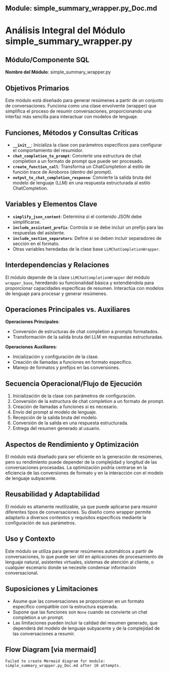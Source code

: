 ## Module: simple_summary_wrapper.py_Doc.md

# Análisis Integral del Módulo simple_summary_wrapper.py

## Módulo/Componente SQL
**Nombre del Módulo**: simple_summary_wrapper.py

## Objetivos Primarios
Este módulo está diseñado para generar resúmenes a partir de un conjunto de conversaciones. Funciona como una clase envolvente (wrapper) que simplifica el proceso de resumir conversaciones, proporcionando una interfaz más sencilla para interactuar con modelos de lenguaje.

## Funciones, Métodos y Consultas Críticas
- **`__init__`**: Inicializa la clase con parámetros específicos para configurar el comportamiento del resumidor.
- **`chat_completion_to_prompt`**: Convierte una estructura de chat completion a un formato de prompt que puede ser procesado.
- **`create_function_call`**: Transforma un ChatCompletion al estilo de función trace de Airoboros (dentro del prompt).
- **`output_to_chat_completion_response`**: Convierte la salida bruta del modelo de lenguaje (LLM) en una respuesta estructurada al estilo ChatCompletion.

## Variables y Elementos Clave
- **`simplify_json_content`**: Determina si el contenido JSON debe simplificarse.
- **`include_assistant_prefix`**: Controla si se debe incluir un prefijo para las respuestas del asistente.
- **`include_section_separators`**: Define si se deben incluir separadores de sección en el formato.
- Otras variables heredadas de la clase base `LLMChatCompletionWrapper`.

## Interdependencias y Relaciones
El módulo depende de la clase `LLMChatCompletionWrapper` del módulo `wrapper_base`, heredando su funcionalidad básica y extendiéndola para proporcionar capacidades específicas de resumen. Interactúa con modelos de lenguaje para procesar y generar resúmenes.

## Operaciones Principales vs. Auxiliares
**Operaciones Principales**:
- Conversión de estructuras de chat completion a prompts formatados.
- Transformación de la salida bruta del LLM en respuestas estructuradas.

**Operaciones Auxiliares**:
- Inicialización y configuración de la clase.
- Creación de llamadas a funciones en formato específico.
- Manejo de formatos y prefijos en las conversiones.

## Secuencia Operacional/Flujo de Ejecución
1. Inicialización de la clase con parámetros de configuración.
2. Conversión de la estructura de chat completion a un formato de prompt.
3. Creación de llamadas a funciones si es necesario.
4. Envío del prompt al modelo de lenguaje.
5. Recepción de la salida bruta del modelo.
6. Conversión de la salida en una respuesta estructurada.
7. Entrega del resumen generado al usuario.

## Aspectos de Rendimiento y Optimización
El módulo está diseñado para ser eficiente en la generación de resúmenes, pero su rendimiento puede depender de la complejidad y longitud de las conversaciones procesadas. La optimización podría centrarse en la eficiencia de las conversiones de formato y en la interacción con el modelo de lenguaje subyacente.

## Reusabilidad y Adaptabilidad
El módulo es altamente reutilizable, ya que puede aplicarse para resumir diferentes tipos de conversaciones. Su diseño como wrapper permite adaptarlo a diversos contextos y requisitos específicos mediante la configuración de sus parámetros.

## Uso y Contexto
Este módulo se utiliza para generar resúmenes automáticos a partir de conversaciones, lo que puede ser útil en aplicaciones de procesamiento de lenguaje natural, asistentes virtuales, sistemas de atención al cliente, o cualquier escenario donde se necesite condensar información conversacional.

## Suposiciones y Limitaciones
- Asume que las conversaciones se proporcionan en un formato específico compatible con la estructura esperada.
- Supone que las funciones son `None` cuando se convierte un chat completion a un prompt.
- Las limitaciones pueden incluir la calidad del resumen generado, que dependerá del modelo de lenguaje subyacente y de la complejidad de las conversaciones a resumir.
## Flow Diagram [via mermaid]
```mermaid
Failed to create Mermaid diagram for module: simple_summary_wrapper.py_Doc.md after 10 attempts.
```
